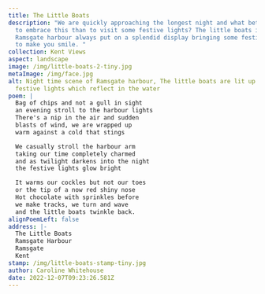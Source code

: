 ```yaml
---
title: The Little Boats
description: "We are quickly approaching the longest night and what better way
  to embrace this than to visit some festive lights? The little boats in
  Ramsgate harbour always put on a splendid display bringing some festive cheer
  to make you smile. "
collection: Kent Views
aspect: landscape
image: /img/little-boats-2-tiny.jpg
metaImage: /img/face.jpg
alt: Night time scene of Ramsgate harbour, The little boats are lit up with
  festive lights which reflect in the water
poem: |
  Bag of chips and not a gull in sight
  an evening stroll to the harbour lights
  There's a nip in the air and sudden 
  blasts of wind, we are wrapped up 
  warm against a cold that stings

  We casually stroll the harbour arm
  taking our time completely charmed
  and as twilight darkens into the night
  the festive lights glow bright

  It warms our cockles but not our toes
  or the tip of a now red shiny nose
  Hot chocolate with sprinkles before
  we make tracks, we turn and wave 
  and the little boats twinkle back.
alignPoemLeft: false
address: |-
  The Little Boats
  Ramsgate Harbour
  Ramsgate
  Kent
stamp: /img/little-boats-stamp-tiny.jpg
author: Caroline Whitehouse
date: 2022-12-07T09:23:26.581Z
---
```

